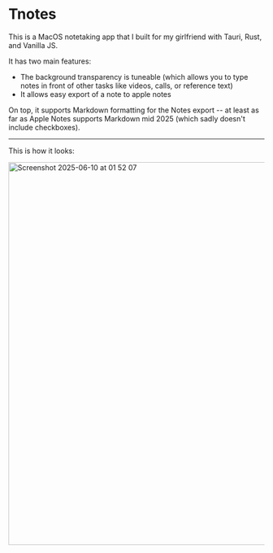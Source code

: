 # Tnotes
This is a MacOS notetaking app that I built for my girlfriend with Tauri, Rust, and Vanilla JS.

It has two main features:
- The background transparency is tuneable (which allows you to type notes in front of other tasks like videos, calls, or reference text)
- It allows easy export of a note to apple notes

On top, it supports Markdown formatting for the Notes export -- at least as far as Apple Notes supports Markdown mid 2025 (which sadly doesn't include checkboxes).

-------

This is how it looks:

<img width="752" alt="Screenshot 2025-06-10 at 01 52 07" src="https://github.com/user-attachments/assets/a1766bde-5c26-4b07-9581-6611f7d85115" />
